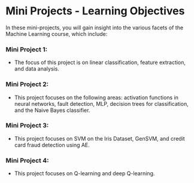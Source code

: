 # Mini Projects - Learning Objectives

In these mini-projects, you will gain insight into the various facets of the Machine Learning course, which include:

### Mini Project 1:
- The focus of this project is on linear classification, feature extraction, and data analysis.

### Mini Project 2:
- This project focuses on the following areas: activation functions in neural networks, fault detection, MLP, decision trees for classification, and the Naive Bayes classifier.

### Mini Project 3:
- This project focuses on SVM on the Iris Dataset, GenSVM, and credit card fraud detection using AE.

### Mini Project 4:
- This project focuses on Q-learning and deep Q-learning.

